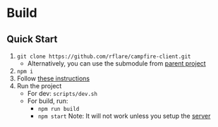# Build

## Quick Start

1. `git clone https://github.com/rflare/campfire-client.git`
    - Alternatively, you can use the submodule from [parent project](https://github.com/rflare/campfire.git)
2. `npm i`
3. Follow [these instructions](./docs/ENVIRONMENT.md) 
4. Run the project
   - For dev: `scripts/dev.sh`
   - For build, run:
     - `npm run build`
     - `npm start`
Note: It will not work unless you setup the [server](https://github.com/rflare/campfire-server.git)
